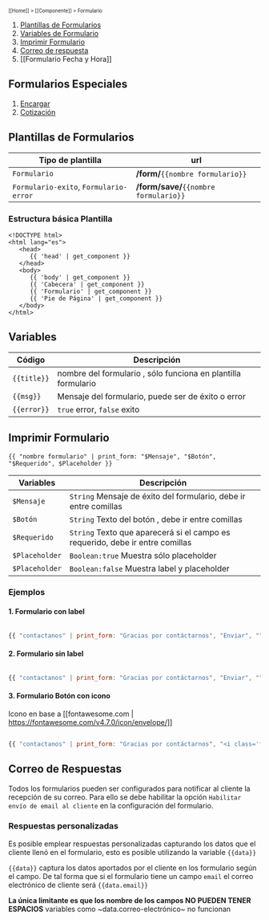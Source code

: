 <sub><sup>[[Home]] > [[Componente]] > Formulario </sup></sub>


1. [Plantillas de Formularios](#Plantillas-de-Formularios)
2. [Variables de Formulario](#Variables)
3. [Imprimir Formulario](#Imprimir-Formulario)
4. [Correo de respuesta](#Correo-de-Respuestas)
5. [[Formulario Fecha y Hora]]

## Formularios Especiales
1. [Encargar](https://github.com/gmontero/bsale-market-design-doc/wiki/Modal-Producto#modal-encargar-modal--encargar-producto)
2. [Cotización](https://github.com/gmontero/bsale-market-design-doc/wiki/Componente-Carro-Detalle-y-Cotizador#formulario-cotizador)

## Plantillas de Formularios

| Tipo de  plantilla | url |
| ------------------ | ---- |
| `Formulario` | **/form/**`{{nombre formulario}}` |
| `Formulario-exito`, `Formulario-error` | **/form/save/**`{{nombre formulario}}` | 

### Estructura básica Plantilla

```django
<!DOCTYPE html>
<html lang="es">
   <head>
      {{ 'head' | get_component }}
   </head>
   <body>
      {{ 'body' | get_component }}
      {{ 'Cabecera' | get_component }}
      {{ 'Formulario' | get_component }}
      {{ 'Pie de Página' | get_component }}
   </body>
</html>
```

## Variables 

| Código | Descripción |
| ------ | ----------- |
| `{{title}}` | nombre del formulario , sólo funciona en plantilla formulario |
| `{{msg}}` | Mensaje del formulario, puede ser de éxito o error |
| `{{error}}` | `true` error, `false` exito |

## Imprimir Formulario

```django
{{ "nombre formulario" | print_form: "$Mensaje", "$Botón", "$Requerido", $Placeholder }}
```
| Variables | Descripción |
| --------- | ----------- |
| `$Mensaje` | `String` Mensaje de éxito del formulario, debe ir entre comillas | 
| `$Botón` | `String` Texto del botón , debe ir entre comillas |
| `$Requerido` | `String` Texto que aparecerá si el campo es requerido, debe ir entre comillas |
| `$Placeholder` | `Boolean:true` Muestra sólo placeholder |
| `$Placeholder` | `Boolean:false` Muestra  label y  placeholder | 


### Ejemplos
#### 1. Formulario **con label**
```js

{{ "contactanos" | print_form: "Gracias por contáctarnos", "Enviar", "", false }}

```
#### 2. Formulario **sin label**
```js

{{ "contactanos" | print_form: "Gracias por contáctarnos", "Enviar", "", true }}

```
#### 3. Formulario **Botón con icono**

Icono en base a [[fontawesome.com | https://fontawesome.com/v4.7.0/icon/envelope/]]
```js

{{ "contactanos" | print_form: "Gracias por contáctarnos", "<i class='fa fa-envelope'></i>", "*", true }}

```

## Correo de Respuestas

Todos los formularios pueden ser configurados para notificar al cliente la recepción de su correo. Para ello se debe habilitar la opción `Habilitar envío de email al cliente` en la configuración del formulario. 

### Respuestas personalizadas 

Es posible emplear respuestas personalizadas capturando los datos que el cliente llenó en el formulario, esto es posible utilizando la variable `{{data}}`

`{{data}}` captura los datos aportados por el cliente en los formulario según el campo. De tal forma que si el formulario tiene un campo `email` el correo electrónico de cliente será `{{data.email}}`

**La única limitante es que los nombre de los campos NO PUEDEN TENER ESPACIOS** variables como ~data.correo-electrónico~ no funcionan 






